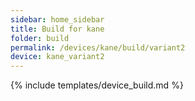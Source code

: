 ```yaml
---
sidebar: home_sidebar
title: Build for kane
folder: build
permalink: /devices/kane/build/variant2
device: kane_variant2
---
```

{% include templates/device_build.md %}
